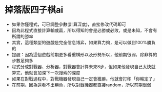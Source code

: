 # 掉落版四子棋ai

- 如果你懂程式，可已調整參數(計算深度)，直接修改代碼即可
- 因為此程式直接計算輸或贏，所以得知的會是必勝或必敗，或是未知，不會有所謂的勝率
- 其實，這種類型的遊戲是完全信息博弈，如果算力夠，是可以做到100%勝負的
- 提醒：因為這個遊戲前期更多看重棋形以及形勢所以，他前期很弱，除非算的步數足夠多
- 程式分成對戰器、分析器，對戰器會計算未來8步，但如果他發現自己太快就算完，他就會加深下一次搜索的深度
- 如果在對戰過程中，對戰機器發現自己一定會獲勝，他就會打印「你輸定了」
- 在前期，因為還看不出勝負，所以對戰機器都直接random，所以前期很弱
